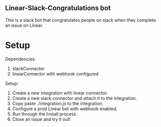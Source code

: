 ## Linear-Slack-Congratulations bot

This is a slack bot that congratulates people on slack when they complete an issue on Linear.

# Setup

Dependencies:

1. slackConnector
2. linearConnector with webhook configured

Setup:

1. Create a new integration with linear connector.
2. Create a new slack connector and attach it to the integration.
3. Copy paste ./integration.js to the integration.
4. Configure a prod Linear bot with webhook enabled.
5. Run through the Install process.
6. Close an issue and try it out!

